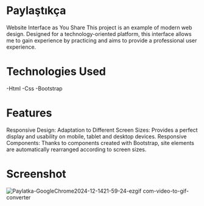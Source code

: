 # Paylaştıkça
Website Interface as You Share
This project is an example of modern web design. Designed for a technology-oriented platform, this interface allows me to gain experience by practicing and aims to provide a professional user experience.

# Technologies Used
-Html -Css -Bootstrap

# Features
Responsive Design:
Adaptation to Different Screen Sizes: Provides a perfect display and usability on mobile, tablet and desktop devices.
Responsive Components: Thanks to components created with Bootstrap, site elements are automatically rearranged according to screen sizes.

# Screenshot
![Paylatka-GoogleChrome2024-12-1421-59-24-ezgif com-video-to-gif-converter](https://github.com/user-attachments/assets/91159f3d-00a6-4e20-8f8f-9e186eadc761)
